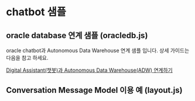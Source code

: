 # chatbot 샘플

## oracle database 연계 샘플 (oracledb.js)

oracle chatbot과 Autonomous Data Warehouse 연계 샘플 입니다. 
상세 가이드는 다음을 참고 하세요.

[Digital Assistant(챗봇)과 Autonomous Data Warehouse(ADW) 연계하기](https://mee-nam-lee.github.io/chatbot/2019/01/21/chatbot_adw.html)

## Conversation Message Model 이용 예 (layout.js)